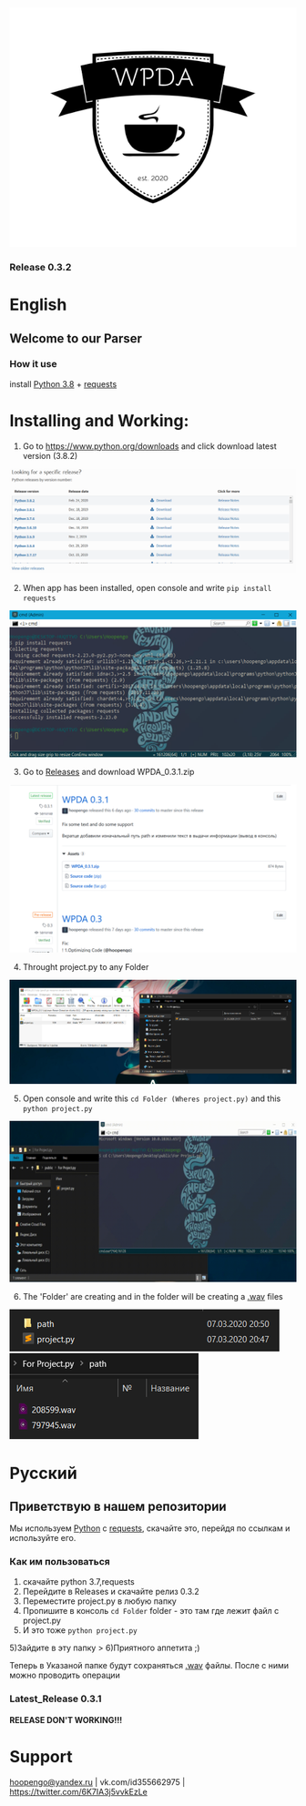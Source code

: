 <img src="/assets/logo.png" />

### Release 0.3.2

# English
## Welcome to our Parser

### How it use
install [Python 3.8](https://www.python.org/) + [requests](https://pypi.org/project/requests/)
# Installing and Working:
1) Go to https://www.python.org/downloads and click download latest version (3.8.2)
<img src="/assets/Download.png"/>

2) When app has been installed, open console and write ```pip install requests```
<img src="/assets/2020-03-07_19-53-07.png" />

3) Go to [Releases](https://github.com/hoopengo/wav-Parser-Donation-Alerts/releases) and download WPDA_0.3.1.zip
<img src="/assets/2020-03-07_20-18-13.png" />

4) Throught project.py to any Folder
<img src="/assets/2020-03-07_20-23-54.png" />

5) Open console and write this ```cd Folder (Wheres project.py)``` and this ```python project.py ```
<img src="/assets/Trello-6.gif" /> 

6) The 'Folder' are creating and in the folder will be creating a [.wav](https://ru.wikipedia.org/wiki/WAV) files
<img src="/assets/2020-03-07_21-02-44.png"/>
<img src="/assets/2020-03-07_21-03-41.png"/>

# Русский
## Приветствую в нашем репозитории
Мы используем [Python](https://www.python.org/) c [requests](https://pypi.org/project/requests/), скачайте это, перейдя по ссылкам и используйте его.

### Как им пользоваться
1) скачайте python 3.7,requests
2) Перейдите в Releases и скачайте релиз 0.3.2
3) Переместите project.py в любую папку
3) Пропишите в консоль ```cd Folder``` folder - это там где лежит файл с project.py
4) И это тоже ```python project.py```

5)Зайдите в эту папку > 6)Приятного аппетита ;)

Теперь в Указаной папке будут сохраняться [.wav](https://ru.wikipedia.org/wiki/WAV) файлы. После с ними можно проводить операции
### Latest_Release 0.3.1
#### RELEASE DON'T WORKING!!!
# Support
hoopengo@yandex.ru | vk.com/id355662975 | https://twitter.com/6K7IA3j5vvkEzLe
